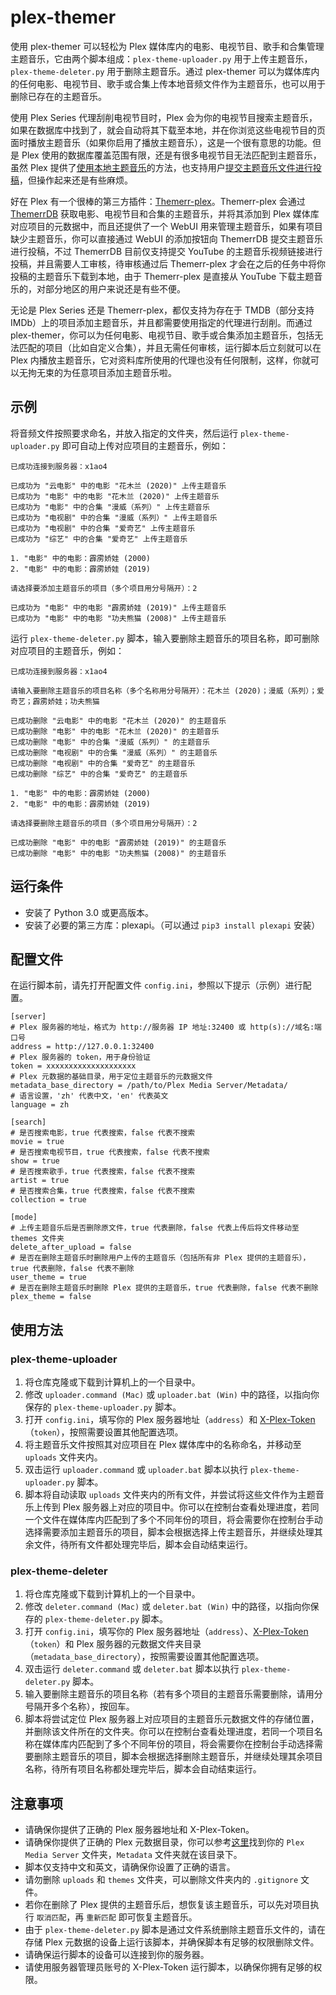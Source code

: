 # plex-themer
使用 plex-themer 可以轻松为 Plex 媒体库内的电影、电视节目、歌手和合集管理主题音乐，它由两个脚本组成：`plex-theme-uploader.py` 用于上传主题音乐，`plex-theme-deleter.py` 用于删除主题音乐。通过 plex-themer 可以为媒体库内的任何电影、电视节目、歌手或合集上传本地音频文件作为主题音乐，也可以用于删除已存在的主题音乐。

使用 Plex Series 代理刮削电视节目时，Plex 会为你的电视节目搜索主题音乐，如果在数据库中找到了，就会自动将其下载至本地，并在你浏览这些电视节目的页面时播放主题音乐（如果你启用了播放主题音乐），这是一个很有意思的功能。但是 Plex 使用的数据库覆盖范围有限，还是有很多电视节目无法匹配到主题音乐，虽然 Plex 提供了[使用本地主题音乐](https://support.plex.tv/articles/200220717-local-media-assets-tv-shows/)的方法，也支持用户[提交主题音乐文件进行投稿](https://support.plex.tv/articles/201572843-tv-theme-music-submissions/)，但操作起来还是有些麻烦。

好在 Plex 有一个很棒的第三方插件：[Themerr-plex](https://github.com/LizardByte/Themerr-plex)。Themerr-plex 会通过 [ThemerrDB](https://github.com/LizardByte/ThemerrDB) 获取电影、电视节目和合集的主题音乐，并将其添加到 Plex 媒体库对应项目的元数据中，而且还提供了一个 WebUI 用来管理主题音乐，如果有项目缺少主题音乐，你可以直接通过 WebUI 的添加按钮向 ThemerrDB 提交主题音乐进行投稿，不过 ThemerrDB 目前仅支持提交 YouTube 的主题音乐视频链接进行投稿，并且需要人工审核，待审核通过后 Themerr-plex 才会在之后的任务中将你投稿的主题音乐下载到本地，由于 Themerr-plex 是直接从 YouTube 下载主题音乐的，对部分地区的用户来说还是有些不便。

无论是 Plex Series 还是 Themerr-plex，都仅支持为存在于 TMDB（部分支持 IMDb）上的项目添加主题音乐，并且都需要使用指定的代理进行刮削。而通过 plex-themer，你可以为任何电影、电视节目、歌手或合集添加主题音乐，包括无法匹配的项目（比如自定义合集），并且无需任何审核，运行脚本后立刻就可以在 Plex 内播放主题音乐，它对资料库所使用的代理也没有任何限制，这样，你就可以无拘无束的为任意项目添加主题音乐啦。

## 示例
将音频文件按照要求命名，并放入指定的文件夹，然后运行 `plex-theme-uploader.py` 即可自动上传对应项目的主题音乐，例如：
```
已成功连接到服务器：x1ao4

已成功为 "云电影" 中的电影 "花木兰 (2020)" 上传主题音乐
已成功为 "电影" 中的电影 "花木兰 (2020)" 上传主题音乐
已成功为 "电影" 中的合集 "漫威（系列）" 上传主题音乐
已成功为 "电视剧" 中的合集 "漫威（系列）" 上传主题音乐
已成功为 "电视剧" 中的合集 "爱奇艺" 上传主题音乐
已成功为 "综艺" 中的合集 "爱奇艺" 上传主题音乐

1. "电影" 中的电影：霹雳娇娃 (2000)
2. "电影" 中的电影：霹雳娇娃 (2019)

请选择要添加主题音乐的项目（多个项目用分号隔开）：2

已成功为 "电影" 中的电影 "霹雳娇娃 (2019)" 上传主题音乐
已成功为 "电影" 中的电影 "功夫熊猫 (2008)" 上传主题音乐
```
运行 `plex-theme-deleter.py` 脚本，输入要删除主题音乐的项目名称，即可删除对应项目的主题音乐，例如：
```
已成功连接到服务器：x1ao4

请输入要删除主题音乐的项目名称（多个名称用分号隔开）：花木兰 (2020)；漫威（系列）；爱奇艺；霹雳娇娃；功夫熊猫

已成功删除 "云电影" 中的电影 "花木兰 (2020)" 的主题音乐
已成功删除 "电影" 中的电影 "花木兰 (2020)" 的主题音乐
已成功删除 "电影" 中的合集 "漫威（系列）" 的主题音乐
已成功删除 "电视剧" 中的合集 "漫威（系列）" 的主题音乐
已成功删除 "电视剧" 中的合集 "爱奇艺" 的主题音乐
已成功删除 "综艺" 中的合集 "爱奇艺" 的主题音乐

1. "电影" 中的电影：霹雳娇娃 (2000)
2. "电影" 中的电影：霹雳娇娃 (2019)

请选择要删除主题音乐的项目（多个项目用分号隔开）：2

已成功删除 "电影" 中的电影 "霹雳娇娃 (2019)" 的主题音乐
已成功删除 "电影" 中的电影 "功夫熊猫 (2008)" 的主题音乐
```

## 运行条件
- 安装了 Python 3.0 或更高版本。
- 安装了必要的第三方库：plexapi。（可以通过 `pip3 install plexapi` 安装）

## 配置文件
在运行脚本前，请先打开配置文件 `config.ini`，参照以下提示（示例）进行配置。
```
[server]
# Plex 服务器的地址，格式为 http://服务器 IP 地址:32400 或 http(s)://域名:端口号
address = http://127.0.0.1:32400
# Plex 服务器的 token，用于身份验证
token = xxxxxxxxxxxxxxxxxxxx
# Plex 元数据的基础目录，用于定位主题音乐的元数据文件
metadata_base_directory = /path/to/Plex Media Server/Metadata/
# 语言设置，'zh' 代表中文，'en' 代表英文
language = zh

[search]
# 是否搜索电影，true 代表搜索，false 代表不搜索
movie = true
# 是否搜索电视节目，true 代表搜索，false 代表不搜索
show = true
# 是否搜索歌手，true 代表搜索，false 代表不搜索
artist = true
# 是否搜索合集，true 代表搜索，false 代表不搜索
collection = true

[mode]
# 上传主题音乐后是否删除原文件，true 代表删除，false 代表上传后将文件移动至 themes 文件夹
delete_after_upload = false
# 是否在删除主题音乐时删除用户上传的主题音乐（包括所有非 Plex 提供的主题音乐），true 代表删除，false 代表不删除
user_theme = true
# 是否在删除主题音乐时删除 Plex 提供的主题音乐，true 代表删除，false 代表不删除
plex_theme = false
```

## 使用方法
### plex-theme-uploader
1. 将仓库克隆或下载到计算机上的一个目录中。
2. 修改 `uploader.command (Mac)` 或 `uploader.bat (Win)` 中的路径，以指向你保存的 `plex-theme-uploader.py` 脚本。
3. 打开 `config.ini`，填写你的 Plex 服务器地址（`address`）和 [X-Plex-Token](https://support.plex.tv/articles/204059436-finding-an-authentication-token-x-plex-token/)（`token`），按照需要设置其他配置选项。
4. 将主题音乐文件按照其对应项目在 Plex 媒体库中的名称命名，并移动至 `uploads` 文件夹内。
5. 双击运行 `uploader.command` 或 `uploader.bat` 脚本以执行 `plex-theme-uploader.py` 脚本。
6. 脚本将自动读取 `uploads` 文件夹内的所有文件，并尝试将这些文件作为主题音乐上传到 Plex 服务器上对应的项目中。你可以在控制台查看处理进度，若同一个文件在媒体库内匹配到了多个不同年份的项目，将会需要你在控制台手动选择需要添加主题音乐的项目，脚本会根据选择上传主题音乐，并继续处理其余文件，待所有文件都处理完毕后，脚本会自动结束运行。

### plex-theme-deleter
1. 将仓库克隆或下载到计算机上的一个目录中。
2. 修改 `deleter.command (Mac)` 或 `deleter.bat (Win)` 中的路径，以指向你保存的 `plex-theme-deleter.py` 脚本。
3. 打开 `config.ini`，填写你的 Plex 服务器地址（`address`）、[X-Plex-Token](https://support.plex.tv/articles/204059436-finding-an-authentication-token-x-plex-token/)（`token`）和 Plex 服务器的元数据文件夹目录（`metadata_base_directory`），按照需要设置其他配置选项。
4. 双击运行 `deleter.command` 或 `deleter.bat` 脚本以执行 `plex-theme-deleter.py` 脚本。
5. 输入要删除主题音乐的项目名称（若有多个项目的主题音乐需要删除，请用分号隔开多个名称），按回车。
6. 脚本将尝试定位 Plex 服务器上对应项目的主题音乐元数据文件的存储位置，并删除该文件所在的文件夹。你可以在控制台查看处理进度，若同一个项目名称在媒体库内匹配到了多个不同年份的项目，将会需要你在控制台手动选择需要删除主题音乐的项目，脚本会根据选择删除主题音乐，并继续处理其余项目名称，待所有项目名称都处理完毕后，脚本会自动结束运行。

## 注意事项
- 请确保你提供了正确的 Plex 服务器地址和 X-Plex-Token。
- 请确保你提供了正确的 Plex 元数据目录，你可以参考[这里](https://support.plex.tv/articles/202915258-where-is-the-plex-media-server-data-directory-located/)找到你的 `Plex Media Server` 文件夹，`Metadata` 文件夹就在该目录下。
- 脚本仅支持中文和英文，请确保你设置了正确的语言。
- 请勿删除 `uploads` 和 `themes` 文件夹，可以删除文件夹内的 `.gitignore` 文件。
- 若你在删除了 Plex 提供的主题音乐后，想恢复该主题音乐，可以先对项目执行 `取消匹配`，再 `重新匹配` 即可恢复主题音乐。
- 由于 `plex-theme-deleter.py` 脚本是通过文件系统删除主题音乐文件的，请在存储 Plex 元数据的设备上运行该脚本，并确保脚本有足够的权限删除文件。
- 请确保运行脚本的设备可以连接到你的服务器。
- 请使用服务器管理员账号的 X-Plex-Token 运行脚本，以确保你拥有足够的权限。
